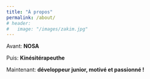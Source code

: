 ```yaml
---
title: "À propos"
permalink: /about/
# header:
#   image: "/images/zakim.jpg"
---
```


Avant: **NOSA**

Puis: **Kinésitérapeuthe**

Maintenant: **développeur junior, motivé et passionné !**
